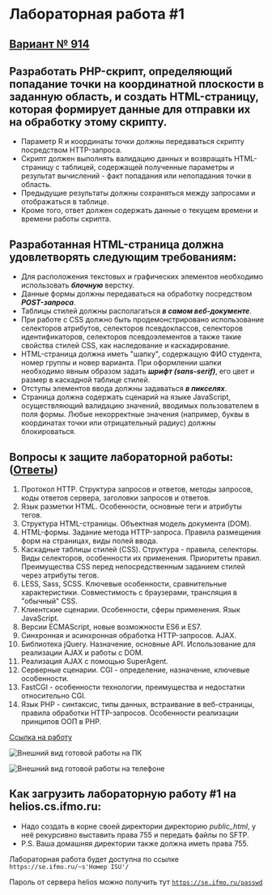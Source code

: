 # Лабораторная работа #1
## [Вариант № 914](https://se.ifmo.ru/~s341473/)

## Разработать PHP-скрипт, определяющий попадание точки на координатной плоскости в заданную область, и создать HTML-страницу, которая формирует данные для отправки их на обработку этому скрипту.

* Параметр R и координаты точки должны передаваться скрипту посредством HTTP-запроса. 
* Скрипт должен выполнять валидацию данных и возвращать HTML-страницу с таблицей, содержащей полученные параметры и результат вычислений - факт попадания или непопадания точки в область. 
* Предыдущие результаты должны сохраняться между запросами и отображаться в таблице.
* Кроме того, ответ должен содержать данные о текущем времени и времени работы скрипта.

## Разработанная HTML-страница должна удовлетворять следующим требованиям:
- Для расположения текстовых и графических элементов необходимо использовать ***блочную*** верстку.
- Данные формы должны передаваться на обработку посредством ***POST-запроса***.
- Таблицы стилей должны располагаться ***в самом веб-документе***.
- При работе с CSS должно быть продемонстрировано использование селекторов атрибутов, селекторов псевдоклассов, селекторов идентификаторов, селекторов псевдоэлементов а также такие свойства стилей CSS, как наследование и каскадирование.
- HTML-страница должна иметь "шапку", содержащую ФИО студента, номер группы и новер варианта. При оформлении шапки необходимо явным образом задать ***шрифт (sans-serif)***, его цвет и размер в каскадной таблице стилей.
- Отступы элементов ввода должны задаваться ***в пикселях***.
- Страница должна содержать сценарий на языке JavaScript, осуществляющий валидацию значений, вводимых пользователем в поля формы. Любые некорректные значения (например, буквы в координатах точки или отрицательный радиус) должны блокироваться.

## Вопросы к защите лабораторной работы: ([Ответы](https://github.com/AlexPoluyanov/WEB-ITMO/tree/main/WEB1/docs/Lab1.md))

1. Протокол HTTP. Структура запросов и ответов, методы запросов, коды ответов сервера, заголовки запросов и ответов.
2. Язык разметки HTML. Особенности, основные теги и атрибуты тегов.
3. Структура HTML-страницы. Объектная модель документа (DOM).
4. HTML-формы. Задание метода HTTP-запроса. Правила размещения форм на страницах, виды полей ввода.
5. Каскадные таблицы стилей (CSS). Структура - правила, селекторы. Виды селекторов, особенности их применения. Приоритеты правил. Преимущества CSS перед непосредственным заданием стилей через атрибуты тегов.
6. LESS, Sass, SCSS. Ключевые особенности, сравнительные характеристики. Совместимость с браузерами, трансляция в "обычный" CSS.
7. Клиентские сценарии. Особенности, сферы применения. Язык JavaScript.
8. Версии ECMAScript, новые возможности ES6 и ES7.
9. Синхронная и асинхронная обработка HTTP-запросов. AJAX.
10. Библиотека jQuery. Назначение, основные API. Использование для реализации AJAX и работы с DOM.
11. Реализация AJAX с помощью SuperAgent.
12. Серверные сценарии. CGI - определение, назначение, ключевые особенности.
13. FastCGI - особенности технологии, преимущества и недостатки относительно CGI.
14. Язык PHP - синтаксис, типы данных, встраивание в веб-страницы, правила обработки HTTP-запросов. Особенности реализации принципов ООП в PHP.

[Ссылка на работу](https://se.ifmo.ru/~s341473/)

![Внешний вид готовой работы на ПК](https://github.com/AlexPoluyanov/WEB-ITMO/tree/main/WEB1/docs/desktop.png)

![Внешний вид готовой работы на телефоне](https://github.com/AlexPoluyanov/WEB-ITMO/tree/main/WEB1/docs/mobile.png)

## Как загрузить лабораторную работу #1 на helios.cs.ifmo.ru:

- Надо создать в корне своей директории директорию *public_html*, у неё рекурсивно выставить права 755 и передать файлы по SFTP. 
- P.S. Ваша домашняя директории также должна иметь права 755.

Лабораторная работа будет доступна по ссылке `https://se.ifmo.ru/~s'Номер ISU'/`

Пароль от сервера helios можно получить тут [`https://se.ifmo.ru/passwd`](https://se.ifmo.ru/passwd)